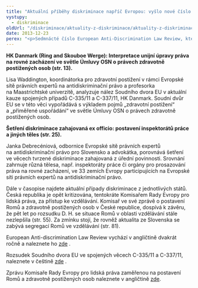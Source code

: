 ```yaml
---
title: "Aktuální příběhy diskriminace napříč Evropou: vyšlo nové číslo European Anti-Discrimination Law Review"
vystupy:
  - diskriminace
oldUrl: "/diskriminace/aktuality-z-diskriminace/aktuality-z-diskriminace-2013/aktualni-pribehy-diskriminace-napric-evropou-vyslo-nove-cislo-european-anti-discriminat/"
date: 2013-12-23
perex: "<p>Sedmnácté číslo European Anti-Discrimination Law Review, které vyšlo v listopadu 2013, přináší novinky, analýzy a informace o vývoji antidiskriminačního práva v členských státech Evropské unie, bývalé jugoslávské republice Makedonii, Turecku, Islandu, Lichtenštejnsku a Norsku. Aktuální číslo reflektuje stav k 15. červnu 2013. </p>"
---
```


<!-- imported from the old website -->

<p class="align-blok"><strong>HK Danmark (Ring and Skouboe Werge): Interpretace unijní úpravy práva na rovné zacházení ve světle Úmluvy OSN o právech zdravotně postižených osob (str. 13). </strong></p><p class="align-blok">Lisa Waddington, koordinátorka pro zdravotní postižení v rámci Evropské sítě právních expertů na antidiskriminační právo a profesorka na Maastrichtské univerzitě, analyzuje nález Soudního dvora EU v aktuální kauze spojených případů C-335/11 a C-337/11, HK Danmark. Soudní dvůr EU se v této věci vypořádává s výkladem pojmů „zdravotní postižení“ a „přiměřené uspořádání“ ve světle Úmluvy OSN o právech zdravotně postižených osob. </p><p><strong>Šetření diskriminace zahajovaná ex officio: postavení inspektorátů práce a jiných těles (str. 25).</strong></p><p class="align-blok">Janka Debrecéniová, odbornice Evropské sítě právních expertů na antidiskriminační právo pro Slovensko a advokátka, porovnává šetření ve věcech tvrzené diskriminace zahajovaná z úřední povinnosti. Srovnání zahrnuje různá tělesa, např. inspektoráty práce či orgány pro prosazování práva na rovné zacházení, ve 33 zemích Evropy participujících na Evropské síti právních expertů na antidiskriminační právo. </p><p class="align-center align-bottom align-blok">Dále v časopise najdete aktuální případy diskriminace z jednotlivých států. Česká republika je opět kritizována, tentokráte Komisařem Rady Evropy pro lidská práva, za přístup ke vzdělávání. Komisař ve své zprávě o postavení Romů a zdravotně postižených osob v České republice, dospívá k závěru, že pět let po rozsudku D. H. se situace Romů v oblasti vzdělávání stále nezlepšila (str. 55). Za zmínku stojí, že rovněž aktualita ze Slovenska se zabývá segregací Romů ve vzdělávání (str. 81). </p><p class="align-blok">European Anti-discrimination Law Review vychází v angličtině dvakrát ročně a naleznete ho <a title="Otevření do nového okna" href="http://www.non-discrimination.net/content/media/Review%2017%20EN%20web%20version.pdf" class="-" target="_blank">zde</a> . </p><p class="align-blok">Rozsudek Soudního dvora EU ve spojených věcech C-335/11 a C-337/11, naleznete v češtině <a title="Otevření do nového okna" href="http://curia.europa.eu/juris/document/document.jsf?text=&amp;docid=136161&amp;pageIndex=0&amp;doclang=CS&amp;mode=lst&amp;dir=&amp;occ=first&amp;part=1&amp;cid=547476" target="_blank">zde</a> . </p><p class="align-blok">Zprávu Komisaře Rady Evropy pro lidská práva zaměřenou na postavení Romů a zdravotně postižených osob naleznete v angličtině <a href="https://wcd.coe.int/com.instranet.InstraServlet?command=com.instranet.CmdBlobGet&amp;InstranetImage=2324044&amp;SecMode=1&amp;DocId=2037440&amp;Usage=2" target="_blank">zde</a>. </p>
